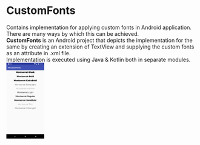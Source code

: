# CustomFonts
Contains implementation for applying custom fonts in Android application. There are many ways by which this can be achieved.
<br><b>CustomFonts</b> is an Android project that depicts the implementation for the same by creating an extension of TextView and supplying the custom fonts as an attribute in <layout>.xml file.
<br>Implementation is executed using Java & Kotlin both in separate modules.
<br><img align="center" width="100" height="200" src="https://github.com/naviester/Gyan-Android/raw/develop/CustomFonts/customFonts.png">